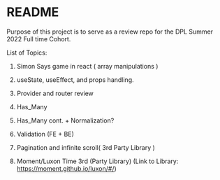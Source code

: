 # README

Purpose of this project is to serve as a review repo for the DPL Summer 2022 Full time Cohort.

List of Topics:

1. Simon Says game in react ( array manipulations )

2. useState, useEffect, and props handling.

3. Provider and router review

4. Has_Many

5. Has_Many cont. + Normalization?

6. Validation (FE + BE)

7. Pagination and infinite scroll( 3rd Party Library ) 

8. Moment/Luxon Time 3rd (Party Library) (Link to Library: https://moment.github.io/luxon/#/)